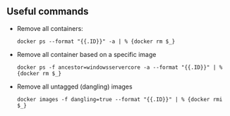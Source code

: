 ﻿## Useful commands

* Remove all containers:

  ```
  docker ps --format "{{.ID}}" -a | % {docker rm $_}
  ```

* Remove all container based on a specific image

  ```  docker ps -f ancestor=windowsservercore -a --format "{{.ID}}" | % {docker rm $_}
  ```

* Remove all untagged (dangling) images

  ```
  docker images -f dangling=true --format "{{.ID}}" | % {docker rmi $_}
  ```